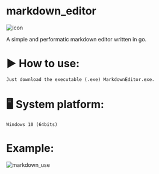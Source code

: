 # markdown_editor

![icon](https://github.com/PyMarcus/markdown_editor/assets/88283829/fe880d77-9b28-44ee-b344-c16ada69fc71)


A simple and performatic markdown editor written in go.

# ▶️ How to use:

    Just download the executable (.exe) MarkdownEditor.exe.

# 🖥️ System platform:

    Windows 10 (64bits)

# Example: 

  
![markdown_use](https://github.com/PyMarcus/markdown_editor/assets/88283829/3bc267b1-83f7-49c7-b26a-501e55b73425)

